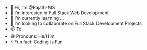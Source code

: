 - 👋 Hi, I’m @Rajath-MS
- 👀 I’m interested in Full Stack Web Development
- 🌱 I’m currently learning ...
- 💞️ I’m looking to collaborate on Full Stack Development Projects
- 📫 To 
- 😄 Pronouns: He/Him
- ⚡ Fun fact: Coding is Fun


